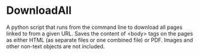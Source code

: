 # DownloadAll
A python script that runs from the command line to download all pages linked to from a given URL. Saves the content of &lt;body> tags on the pages as either HTML (as separate files or one combined file) or PDF. Images and other non-text objects are not included. 

